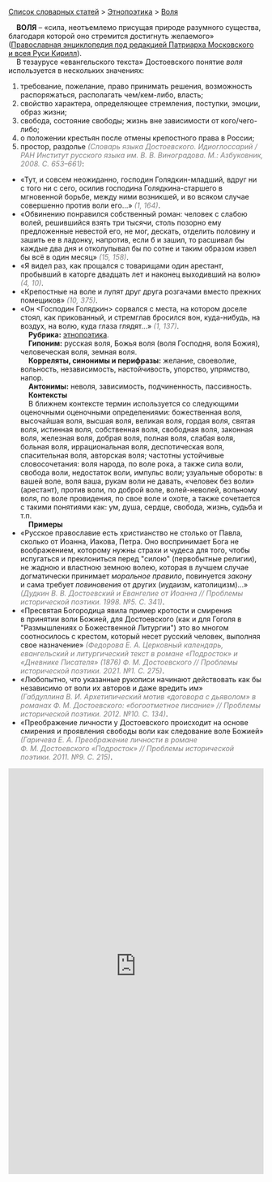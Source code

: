 <style>
st { color: Gray;
  font-style: italic;}
</style>

[Список словарных статей](https://thesaurus-dostoevsky.github.io/Thesaurus/) > [Этнопоэтика](ethnopoe.md) > [Воля](воля.md) 

&nbsp;&nbsp;&nbsp;&nbsp;**ВОЛЯ** – «сила, неотъемлемо присущая природе разумного существа, благодаря которой оно стремится достигнуть желаемого» ([Православная энциклопедия под редакцией Патриарха Московского и всея Руси Кирилл](https://www.pravenc.ru/)).  
&nbsp;&nbsp;&nbsp;&nbsp;В тезаурусе «евангельского текста» Достоевского понятие *воля*  используется в нескольких значениях:
1) требование, пожелание, право принимать решения, возможность распоряжаться, располагать чем/кем-либо, власть; 
2) свойство характера, определяющее стремления, поступки, эмоции, образ жизни; 
3) свобода, состояние свободы; жизнь вне зависимости от кого/чего-либо; 
4) о положении крестьян после отмены крепостного права в России; 
5) простор, раздолье <st>(Словарь языка Достоевского. Идиоглоссарий / РАН Институт русского языка им. В. В. Виноградова. М.: Азбуковник, 2008. С. 653–661)</st>:
* «Тут, и совсем неожиданно, господин Голядкин-младший, вдруг ни с того ни с сего, осилив господина Голядкина-старшего в мгновенной борьбе, между ними возникшей, и во всяком случае совершенно против воли его…» <st>(1, 164)</st>.
* «Обвинению понравился собственный роман: человек с слабою волей, решившийся взять три тысячи, столь позорно ему предложенные невестой его, не мог, дескать, отделить половину и зашить ее в ладонку, напротив, если б и зашил, то расшивал бы каждые два дня и отколупывал бы по сотне и таким образом извел бы всё в один месяц» <st>(15, 158)</st>.
* «Я видел раз, как прощался с товарищами один арестант, пробывший в каторге двадцать лет и наконец выходивший на волю» <st>(4, 10)</st>.
* «Крепостные на воле и лупят друг друга розгачами вместо прежних помещиков» <st>(10, 375)</st>.
* «Он <Господин Голядкин> сорвался с места, на котором доселе стоял, как прикованный, и стремглав бросился вон, куда-нибудь, на воздух, на волю, куда глаза глядят...» <st>(1, 137)</st>.  
&nbsp;&nbsp;&nbsp;&nbsp;**Рубрика:** [этнопоэтика](ethnopoe.md).  
&nbsp;&nbsp;&nbsp;&nbsp;**Гипоним:** русская воля, Божья воля (воля Господня, воля Божия), человеческая воля,  земная воля.  
&nbsp;&nbsp;&nbsp;&nbsp;**Корреляты, синонимы и перифразы:** желание, своеволие, вольность, независимость, настойчивость, упорство, упрямство, напор.  
&nbsp;&nbsp;&nbsp;&nbsp;**Антонимы:** неволя, зависимость, подчиненность, пассивность.  
&nbsp;&nbsp;&nbsp;&nbsp;**Контексты**  
&nbsp;&nbsp;&nbsp;&nbsp;В ближнем контексте термин используется со следующими оценочными оценочными определениями: божественная воля, высочайшая воля, высшая воля, великая воля, гордая воля, святая воля, истинная воля, собственная воля, свободная воля,  законная воля, железная воля, добрая воля, полная воля, слабая воля, больная воля, иррациональная воля, деспотическая воля, спасительная воля, авторская воля; частотны устойчивые словосочетания: воля народа, по воле рока, а также сила воли, свобода воли, недостаток воли, импульс воли; узуальные обороты: в вашей воле, воля ваша, рукам воли не давать, «человек без воли» (арестант), против воли, по доброй воле, волей-неволей, вольному воля, по  воле провидения, по свое воле и охоте, а также сочетается с такими понятиями как: ум, душа, сердце, свобода, жизнь, судьба и т.п.  <br>
&nbsp;&nbsp;&nbsp;&nbsp;**Примеры**  
* «Русское православие есть христианство не столько от Павла, сколько от Иоанна, Иакова, Петра. Оно воспринимает Бога не воображением, которому нужны страхи и чудеса для того, чтобы испугаться и преклониться перед "силою" (первобытные религии), не жадною и властною земною волею, которая в лучшем случае догматически принимает *моральное правило*, повинуется *закону* и сама требует *повиновения* от других (иудаизм, католицизм)…» <st>(Дудкин В. В. Достоевский и Евангелие от Иоанна // Проблемы исторической поэтики. 1998. №5. С. 341)</st>.
* «Пресвятая Богородица явила пример кротости и смирения в принятии воли Божией, для Достоевского (как и для Гоголя в "Размышлениях о Божественной Литургии") это во многом соотносилось с крестом, который несет русский человек, выполняя свое назначение» <st>(Федорова Е. А. Церковный календарь, евангельский и литургический текст в романе «Подросток» и «Дневнике Писателя» (1876) Ф. М. Достоевского // Проблемы исторической поэтики. 2021. №1. С. 275)</st>.
* «Любопытно, что указанные рукописи начинают действовать как бы независимо от воли их авторов и даже вредить им» <st>(Габдуллина В. И. Архетипический мотив «договора с дьяволом» в романах Ф. М. Достоевского: «богоотметное писание» // Проблемы исторической поэтики. 2012. №10. С. 134)</st>.
* «Преображение личности у Достоевского происходит на основе смирения и проявления свободы воли как следование воле Божией» <st>(Гаричева Е. А. Преображение личности в романе Ф. М. Достоевского «Подросток» // Проблемы исторической поэтики. 2011. №9. С. 215)</st>.


<iframe src="https://thesaurus-dostoevsky.github.io/nk/воля.html" style="border:0px;width:100%;height:800px" allowfullscreen="true" webkitallowfullscreen="true" mozallowfullscreen="true">
